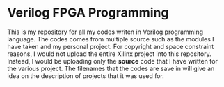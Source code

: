 # Verilog FPGA Programming

This is my repository for all my codes writen in Verilog programming language. The codes comes from multiple source such as the modules I have taken and my personal project. For copyright and space constraint reasons, I would not upload the entire Xilinx project into this repository. Instead, I would be uploading only the **source** code that I have written for the various project. The filenames that the codes are save in will give an idea on the description of projects that it was used for. 
